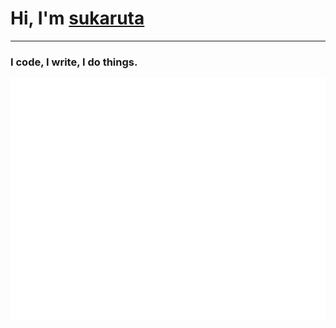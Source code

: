 # Hi, I'm [sukaruta](https://github.com/sukaruta/)



---
### I code, I write, I do things.

![Metrics](/github-metrics.svg)




